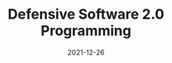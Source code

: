 ---
layout: post
title:  "Defensive Software 2.0 Programming"
date:   2021-12-26
categories:
summary: 
---